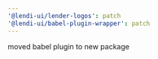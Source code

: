 ```yaml
---
'@lendi-ui/lender-logos': patch
'@lendi-ui/babel-plugin-wrapper': patch
---
```


moved babel plugin to new package
